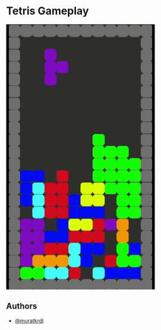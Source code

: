 
# Tetris Gameplay

<img src="https://github.com/muratkrdl/Tetris/blob/main/Tetris-Gameplay.gif" width="400">


## Authors

- [@muratkrdl](https://github.com/muratkrdl)

